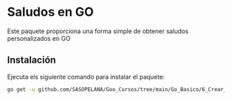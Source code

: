 # Saludos en GO

Este paquete proporciona una forma simple de obtener saludos personalizados en GO

## Instalación
Ejecuta els siguiente comando para instalar el paquete:
```bash
go get -u github.com/SASOPELANA/Goo_Cursos/tree/main/Go_Basico/6_Crear_Modulo_Proyecto/Mi_Modulo
```	